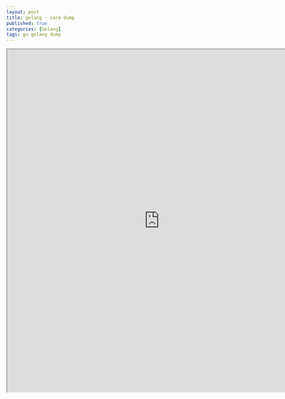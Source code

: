 ```yaml
---
layout: post
title: golang - core dump
published: true
categories: [Golang]
tags: go golang dump
---
```

<iframe width="800" height="900" src="https://docs.google.com/document/d/e/2PACX-1vT55KrK40tAq6XRrdIxv7uihGMQJ8UkO1o53jjTK6hxrlaJVUor2aUWewwJfk2HgiY9L5A7y0hv3IHn/pub?embedded=true"></iframe>    
  